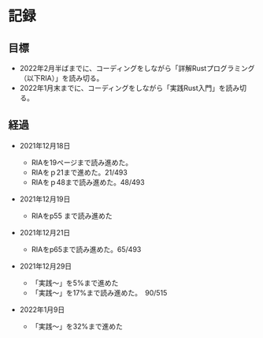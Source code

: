 # 記録

## 目標

- 2022年2月半ばまでに、コーディングをしながら「詳解Rustプログラミング（以下RIA）」を読み切る。
- 2022年1月末までに、コーディングをしながら「実践Rust入門」を読み切る。
 

## 経過
- 2021年12月18日
  - RIAを19ページまで読み進めた。
  - RIAをｐ21まで進めた。21/493
  - RIAをｐ48まで読み進めた。48/493

- 2021年12月19日
  - RIAをp55 まで読み進めた

- 2021年12月21日
  - RIAをp65まで読み進めた。65/493

- 2021年12月29日
  - 「実践〜」を5%まで進めた 
  - 「実践〜」を17%まで読み進めた。　90/515
- 2022年1月9日
  - 「実践〜」を32%まで進めた  
